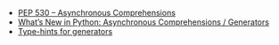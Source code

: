 - [PEP 530 – Asynchronous Comprehensions](https://peps.python.org/pep-0530/)
- [What’s New in Python: Asynchronous Comprehensions / Generators](https://www.blog.pythonlibrary.org/2017/02/14/whats-new-in-python-asynchronous-comprehensions-generators/)
- [Type-hints for generators](https://stackoverflow.com/questions/42531143/how-to-type-hint-a-generator-in-python-3)
